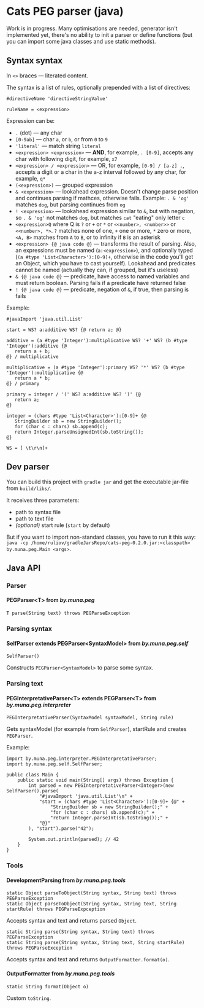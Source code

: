 Cats PEG parser (java)
=====================

Work is in progress. Many optimisations are needed, generator isn't implemented yet, there's no ability to init a parser or define functions (but you can import some java classes and use static methods).

Syntax syntax
---------

In ```<>``` braces — literated content.

The syntax is a list of rules, optionally prepended with a list of directives:

```
#directiveName 'directiveStringValue'
```
```
ruleName = <expression>
```

Expression can be:

- ```.``` (dot) — any char
- ```[0-9ab]``` — char ```a```, or ```b```, or from ```0``` to ```9```
- ```'literal'``` — match string ```literal```
- ```<expression> <expression>``` — __AND__, for example, ```. [0-9]```, accepts any char with following digit, for example, ```x7```
- ```<expression> / <expression>``` — OR, for example, ```[0-9] / [a-z] .```, accepts a digit or a char in the a-z interval followed by any char, for example, ```q*```
- ```(<expression>)``` — grouped expression
- ```& <expression>``` — lookahead expression. Doesn't change parse position and continues parsing if mathces, otherwise fails. Example: ```. & 'og'``` matches ```dog```, but parsing continues from ```og```
- ```! <expression>``` — lookahead expression similar to ```&```, but with negation, so ```. & 'og'``` not matches ```dog```, but matches ```cat``` "eating" only letter ```c```
- ```<expression>Q``` where Q is ```?``` or ```+``` or ```*``` or ```<<number>, <number>>``` or ```<<number>, *>```. ```?``` matches none of one, ```+``` one or more, ```*``` zero or more, ```<A, B>``` matches from ```A``` to ```B```, or to infinity if ```B``` is an asterisk
- ```<expression> {@ java code @}``` — transforms the result of parsing. Also, an expressions must be named (```a:<expression>```), and optionally typed (```(a #type 'List<Character>'):[0-9]+```, otherwise in the code you'll get an Object, which you have to cast yourself). Lookahead and predicates cannot be named (actually they can, if grouped, but it's useless)
- ```& {@ java code @}``` — predicate, have access to named variables and must return boolean. Parsing fails if a predicate have returned false
- ```! {@ java code @}``` — predicate, negation of ```&```, if true, then parsing is fails

Example:

```
#javaImport 'java.util.List'

start = WS? a:additive WS? {@ return a; @}

additive = (a #type 'Integer'):multiplicative WS? '+' WS? (b #type 'Integer'):additive {@
   return a + b;
@} / multiplicative

multiplicative = (a #type 'Integer'):primary WS? '*' WS? (b #type 'Integer'):multiplicative {@
   return a * b;
@} / primary

primary = integer / '(' WS? a:additive WS? ')' {@
   return a;
@}

integer = (chars #type 'List<Character>'):[0-9]+ {@
   StringBuilder sb = new StringBuilder();
   for (char c : chars) sb.append(c);
   return Integer.parseUnsignedInt(sb.toString());
@}

WS = [ \t\r\n]+
```

Dev parser
---------

You can build this project with ```gradle jar``` and get the executable jar-file from ```build/libs/```.

It receives three parameters:

- path to syntax file
- path to text file
- _(optional)_ start rule (```start``` by default)

But if you want to import non-standard classes, you have to run it this way: ```java -cp /home/ruliov/gradleJarsRepo/cats-peg-0.2.0.jar:<classpath> by.muna.peg.Main <args>```.

Java API
---------

### Parser

#### PEGParser&lt;T&gt; from _by.muna.peg_

```
T parse(String text) throws PEGParseException
```

### Parsing syntax

#### SelfParser extends PEGParser&lt;SyntaxModel&gt; from _by.muna.peg.self_

```
SelfParser()
```

Constructs ```PEGParser<SyntaxModel>``` to parse some syntax.

### Parsing text

#### PEGInterpretativeParser&lt;T&gt; extends PEGParser&lt;T&gt; from _by.muna.peg.interpreter_

```
PEGInterpretativeParser(SyntaxModel syntaxModel, String rule)
```

Gets syntaxModel (for example from ```SelfParser```), startRule and creates ```PEGParser```.

Example:

```
import by.muna.peg.interpreter.PEGInterpretativeParser;
import by.muna.peg.self.SelfParser;

public class Main {
    public static void main(String[] args) throws Exception {
        int parsed = new PEGInterpretativeParser<Integer>(new SelfParser().parse(
            "#javaImport 'java.util.List'\n" +
            "start = (chars #type 'List<Character>'):[0-9]+ {@" +
                "StringBuilder sb = new StringBuilder();" +
                "for (char c : chars) sb.append(c);" +
                "return Integer.parseInt(sb.toString());" +
            "@}"
        ), "start").parse("42");

        System.out.println(parsed); // 42
    }
}
```

### Tools

#### DevelopmentParsing from _by.muna.peg.tools_

```
static Object parseToObject(String syntax, String text) throws PEGParseException
static Object parseToObject(String syntax, String text, String startRule) throws PEGParseExpception
```

Accepts syntax and text and returns parsed ```Object```.

```
static String parse(String syntax, String text) throws PEGParseException
static String parse(String syntax, String text, String startRule) throws PEGParseException
```

Accepts syntax and text and returns ```OutputFormatter.format(o)```.

#### OutputFormatter from _by.muna.peg.tools_

```
static String format(Object o)
```

Custom ```toString```.
